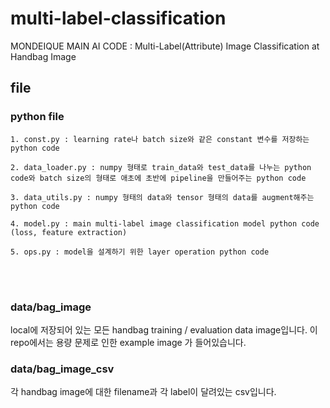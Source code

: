 # multi-label-classification
MONDEIQUE MAIN AI CODE : Multi-Label(Attribute) Image Classification at Handbag Image

## file

### python file

`1. const.py : learning rate나 batch size와 같은 constant 변수를 저장하는 python code`

`2. data_loader.py : numpy 형태로 train_data와 test_data를 나누는 python code와 batch size의 형태로 애초에 초반에 pipeline을 만들어주는 python code`

`3. data_utils.py : numpy 형태의 data와 tensor 형태의 data를 augment해주는 python code`

`4. model.py : main multi-label image classification model python code (loss, feature extraction)`

`5. ops.py : model을 설계하기 위한 layer operation python code`

<br></br>
### data/bag_image

local에 저장되어 있는 모든 handbag training / evaluation data image입니다. 이 repo에서는 용량 문제로 인한 example image 가 들어있습니다.

### data/bag_image_csv

각 handbag image에 대한 filename과 각 label이 달려있는 csv입니다. 
